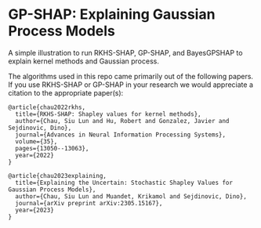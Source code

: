 # GP-SHAP: Explaining Gaussian Process Models
A simple illustration to run RKHS-SHAP, GP-SHAP, and BayesGPSHAP to explain kernel methods and Gaussian process.

The algorithms used in this repo came primarily out of the following papers. If you use RKHS-SHAP or GP-SHAP in your research we would appreciate a citation to the appropriate paper(s):
```
@article{chau2022rkhs,
  title={RKHS-SHAP: Shapley values for kernel methods},
  author={Chau, Siu Lun and Hu, Robert and Gonzalez, Javier and Sejdinovic, Dino},
  journal={Advances in Neural Information Processing Systems},
  volume={35},
  pages={13050--13063},
  year={2022}
}

@article{chau2023explaining,
  title={Explaining the Uncertain: Stochastic Shapley Values for Gaussian Process Models},
  author={Chau, Siu Lun and Muandet, Krikamol and Sejdinovic, Dino},
  journal={arXiv preprint arXiv:2305.15167},
  year={2023}
}
```

